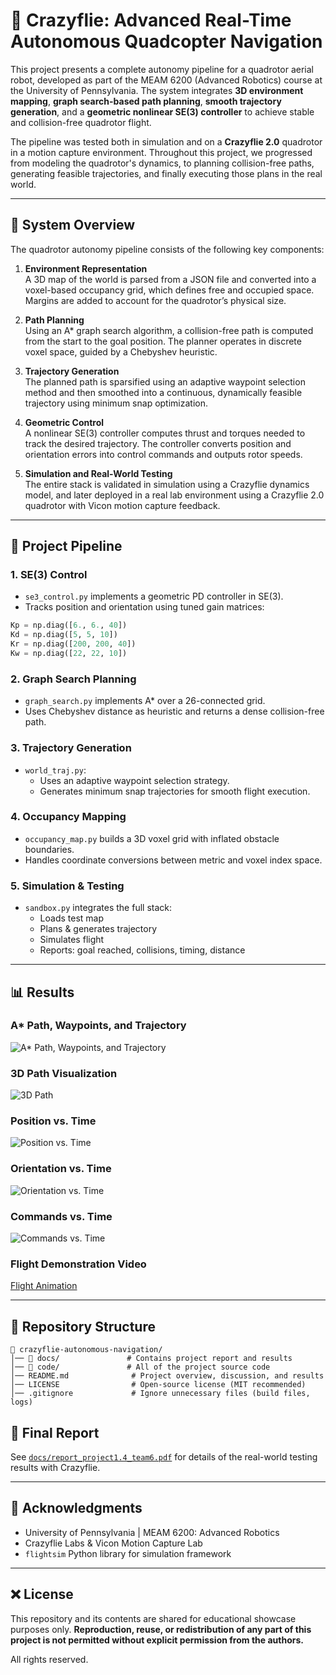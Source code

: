 # 🚁 Crazyflie: Advanced Real-Time Autonomous Quadcopter Navigation

This project presents a complete autonomy pipeline for a quadrotor aerial robot, developed as part of the MEAM 6200 (Advanced Robotics) course at the University of Pennsylvania. The system integrates **3D environment mapping**, **graph search-based path planning**, **smooth trajectory generation**, and a **geometric nonlinear SE(3) controller** to achieve stable and collision-free quadrotor flight.

The pipeline was tested both in simulation and on a **Crazyflie 2.0** quadrotor in a motion capture environment. Throughout this project, we progressed from modeling the quadrotor's dynamics, to planning collision-free paths, generating feasible trajectories, and finally executing those plans in the real world.

---

## 🧠 System Overview

The quadrotor autonomy pipeline consists of the following key components:

1. **Environment Representation**  
   A 3D map of the world is parsed from a JSON file and converted into a voxel-based occupancy grid, which defines free and occupied space. Margins are added to account for the quadrotor’s physical size.

2. **Path Planning**  
   Using an A* graph search algorithm, a collision-free path is computed from the start to the goal position. The planner operates in discrete voxel space, guided by a Chebyshev heuristic.

3. **Trajectory Generation**  
   The planned path is sparsified using an adaptive waypoint selection method and then smoothed into a continuous, dynamically feasible trajectory using minimum snap optimization.

4. **Geometric Control**  
   A nonlinear SE(3) controller computes thrust and torques needed to track the desired trajectory. The controller converts position and orientation errors into control commands and outputs rotor speeds.

5. **Simulation and Real-World Testing**  
   The entire stack is validated in simulation using a Crazyflie dynamics model, and later deployed in a real lab environment using a Crazyflie 2.0 quadrotor with Vicon motion capture feedback.

---

## 📂 Project Pipeline

### 1. SE(3) Control
- `se3_control.py` implements a geometric PD controller in SE(3).
- Tracks position and orientation using tuned gain matrices:

```python
Kp = np.diag([6., 6., 40])
Kd = np.diag([5, 5, 10])
Kr = np.diag([200, 200, 40])
Kw = np.diag([22, 22, 10])
```

### 2. Graph Search Planning
- `graph_search.py` implements A* over a 26-connected grid.
- Uses Chebyshev distance as heuristic and returns a dense collision-free path.

### 3. Trajectory Generation
- `world_traj.py`:
  - Uses an adaptive waypoint selection strategy.
  - Generates minimum snap trajectories for smooth flight execution.

### 4. Occupancy Mapping
- `occupancy_map.py` builds a 3D voxel grid with inflated obstacle boundaries.
- Handles coordinate conversions between metric and voxel index space.

### 5. Simulation & Testing
- `sandbox.py` integrates the full stack:
  - Loads test map
  - Plans & generates trajectory
  - Simulates flight
  - Reports: goal reached, collisions, timing, distance

---

## 📊 Results

### A* Path, Waypoints, and Trajectory
![A* Path, Waypoints, and Trajectory](https://github.com/NayrChiang/Crazyflie_Autonomous_Navigation/blob/0837767ba6fd430e6a5c341038682e25f143774e/docs/Images/A_Path%2C_Waypoints%2C_and_Trajectory.png)

### 3D Path Visualization
![3D Path](https://github.com/NayrChiang/Crazyflie_Autonomous_Navigation/blob/0837767ba6fd430e6a5c341038682e25f143774e/docs/Images/3D_Path.png)

### Position vs. Time
![Position vs. Time](https://github.com/NayrChiang/Crazyflie_Autonomous_Navigation/blob/3fad9e506301fc10ba3470cceef8a08ae1e87d2d/docs/Images/Position_vs_Time.png)

### Orientation vs. Time
![Orientation vs. Time](https://github.com/NayrChiang/Crazyflie_Autonomous_Navigation/blob/3fad9e506301fc10ba3470cceef8a08ae1e87d2d/docs/Images/Orientation_vs_Time.png)

### Commands vs. Time
![Commands vs. Time](https://github.com/NayrChiang/Crazyflie_Autonomous_Navigation/blob/0837767ba6fd430e6a5c341038682e25f143774e/docs/Images/Commands_vs_Time.png)

### Flight Demonstration Video
[Flight Animation](https://github.com/NayrChiang/Crazyflie_Autonomous_Navigation/blob/3fad9e506301fc10ba3470cceef8a08ae1e87d2d/docs/Images/Flight_Animation.gif)

---

## 🔹 Repository Structure

```
📂 crazyflie-autonomous-navigation/
│── 📂 docs/               # Contains project report and results
│── 📂 code/               # All of the project source code
│── README.md              # Project overview, discussion, and results
│── LICENSE                # Open-source license (MIT recommended)
│── .gitignore             # Ignore unnecessary files (build files, logs)
```


## 📅 Final Report

See [`docs/report_project1.4_team6.pdf`](https://github.com/NayrChiang/Crazyflie_Autonomous_Navigation/blob/3fad9e506301fc10ba3470cceef8a08ae1e87d2d/docs/MEAM_6200_1_4_Team_6_Report.pdf) for details of the real-world testing results with Crazyflie.

---

## 📏 Acknowledgments

- University of Pennsylvania | MEAM 6200: Advanced Robotics  
- Crazyflie Labs & Vicon Motion Capture Lab
- `flightsim` Python library for simulation framework

---

## ❌ License

This repository and its contents are shared for educational showcase purposes only. **Reproduction, reuse, or redistribution of any part of this project is not permitted without explicit permission from the authors.**

All rights reserved.
